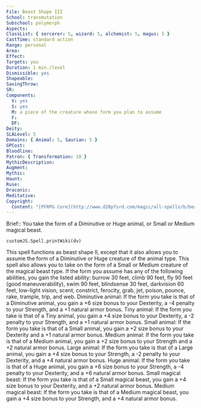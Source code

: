 ```yaml
---
File: Beast Shape III
School: transmutation
Subschool: polymorph
Aspects: 
ClassList: { sorcerer: 5, wizard: 5, alchemist: 5, magus: 5 }
CastTime: standard action
Range: personal
Area: 
Effect: 
Targets: you
Duration: 1 min./level
Dismissible: yes
Shapeable: 
SavingThrow: 
SR: 
Components:
  V: yes
  S: yes
  M: a piece of the creature whose form you plan to assume
  F: 
  DF: 
Deity: 
SLALevel: 5
Domains: { Animal: 5, Saurian: 5 }
GPCost: 
Bloodline: 
Patron: { Transformation: 10 }
MythicDescription: 
Augment: 
Mythic: 
Haunt: 
Ruse: 
Draconic: 
Meditative: 
Copyright:
  Content: "[PFRPG Core](http://www.d20pfsrd.com/magic/all-spells/b/beast-shape-i#TOC-Beast-Shape-III)"
---
```

Brief:: You take the form of a Diminutive or Huge animal, or Small or Medium magical beast.

```dataviewjs
customJS.Spell.printWiki(dv)
```

This spell functions as beast shape II, except that it also allows you to assume the form of a Diminutive or Huge creature of the animal type. This spell also allows you to take on the form of a Small or Medium creature of the magical beast type. If the form you assume has any of the following abilities, you gain the listed ability: burrow 30 feet, climb 90 feet, fly 90 feet (good maneuverability), swim 90 feet, blindsense 30 feet, darkvision 60 feet, low-light vision, scent, constrict, ferocity, grab, jet, poison, pounce, rake, trample, trip, and web. Diminutive animal: If the form you take is that of a Diminutive animal, you gain a +6 size bonus to your Dexterity, a -4 penalty to your Strength, and a +1 natural armor bonus. Tiny animal: If the form you take is that of a Tiny animal, you gain a +4 size bonus to your Dexterity, a -2 penalty to your Strength, and a +1 natural armor bonus. Small animal: If the form you take is that of a Small animal, you gain a +2 size bonus to your Dexterity and a +1 natural armor bonus. Medium animal: If the form you take is that of a Medium animal, you gain a +2 size bonus to your Strength and a +2 natural armor bonus. Large animal: If the form you take is that of a Large animal, you gain a +4 size bonus to your Strength, a -2 penalty to your Dexterity, and a +4 natural armor bonus. Huge animal: If the form you take is that of a Huge animal, you gain a +6 size bonus to your Strength, a -4 penalty to your Dexterity, and a +6 natural armor bonus. Small magical beast: If the form you take is that of a Small magical beast, you gain a +4 size bonus to your Dexterity, and a +2 natural armor bonus. Medium magical beast: If the form you take is that of a Medium magical beast, you gain a +4 size bonus to your Strength, and a +4 natural armor bonus.
